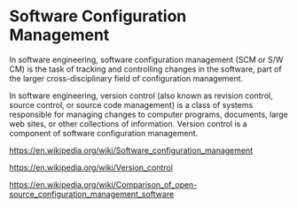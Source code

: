 # Software Configuration Management

In software engineering, software configuration management (SCM or S/W CM) is the task of tracking and controlling changes in the software, part of the larger cross-disciplinary field of configuration management.

In software engineering, version control (also known as revision control, source control, or source code management) is a class of systems responsible for managing changes to computer programs, documents, large web sites, or other collections of information. Version control is a component of software configuration management.

https://en.wikipedia.org/wiki/Software_configuration_management

https://en.wikipedia.org/wiki/Version_control

https://en.wikipedia.org/wiki/Comparison_of_open-source_configuration_management_software
